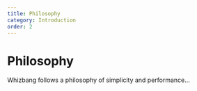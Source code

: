 ```yaml
---
title: Philosophy
category: Introduction
order: 2
---
```


# Philosophy

Whizbang follows a philosophy of simplicity and performance...